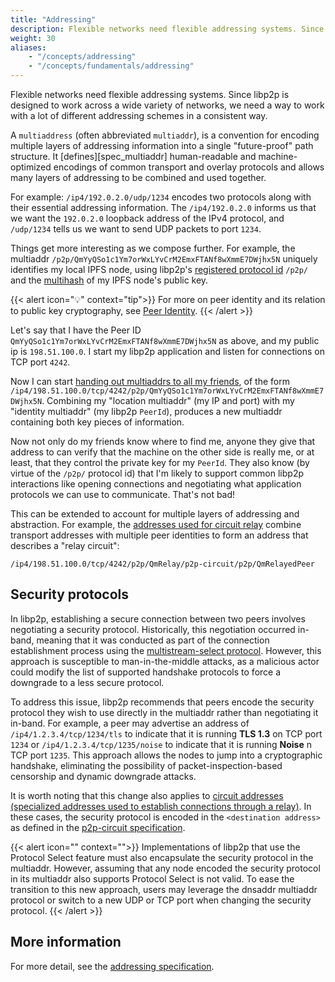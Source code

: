 ```yaml
---
title: "Addressing"
description: Flexible networks need flexible addressing systems. Since libp2p is designed to work across a wide variety of networks, we need a way to work with a lot of different addressing schemes in a consistent way.
weight: 30
aliases:
    - "/concepts/addressing"
    - "/concepts/fundamentals/addressing"
---
```


Flexible networks need flexible addressing systems. Since libp2p is designed to work across a wide variety of networks,
we need a way to work with a lot of different addressing schemes in a consistent way.

A `multiaddress` (often abbreviated `multiaddr`), is a convention for encoding multiple layers of addressing information into a
single "future-proof" path structure. It [defines][spec_multiaddr] human-readable and machine-optimized encodings of common transport
and overlay protocols and allows many layers of addressing to be combined and used together.

For example: `/ip4/192.0.2.0/udp/1234` encodes two protocols along with their essential addressing information. 
The `/ip4/192.0.2.0` informs us that we want the `192.0.2.0` loopback address of the IPv4 protocol, and `/udp/1234` tells us we 
want to send UDP packets to port `1234`.

Things get more interesting as we compose further. For example, the multiaddr `/p2p/QmYyQSo1c1Ym7orWxLYvCrM2EmxFTANf8wXmmE7DWjhx5N` uniquely
identifies my local IPFS node, using libp2p's [registered protocol id](https://github.com/multiformats/multiaddr/blob/master/protocols.csv)
`/p2p/` and the [multihash](/reference/glossary/#multihash) of my IPFS node's public key.

{{< alert icon="💡" context="tip">}}
For more on peer identity and its relation to public key cryptography, see [Peer Identity](../peers/#peer-id/).
{{< /alert >}}

Let's say that I have the Peer ID `QmYyQSo1c1Ym7orWxLYvCrM2EmxFTANf8wXmmE7DWjhx5N` 
as above, and my public ip is `198.51.100.0`. I start my libp2p application and listen 
for connections on TCP port `4242`.

Now I can start [handing out multiaddrs to all my friends](/concepts/peer-routing/), of the 
form `/ip4/198.51.100.0/tcp/4242/p2p/QmYyQSo1c1Ym7orWxLYvCrM2EmxFTANf8wXmmE7DWjhx5N`. 
Combining my "location multiaddr" (my IP and port) with my "identity multiaddr" 
(my libp2p `PeerId`), produces a new multiaddr containing both key pieces of information.

Now not only do my friends know where to find me, anyone they give that address to can verify that the machine on the other side is really me,
or at least, that they control the private key for my `PeerId`. They also know (by virtue of the `/p2p/` protocol id) that I'm likely to support
common libp2p interactions like opening connections and negotiating what application protocols we can use to communicate. That's not bad!

This can be extended to account for multiple layers of addressing and abstraction. For example, the
[addresses used for circuit relay](../nat/circuit-relay#relay-addresses) combine transport addresses with multiple peer identities to form
an address that describes a "relay circuit":

```shell
/ip4/198.51.100.0/tcp/4242/p2p/QmRelay/p2p-circuit/p2p/QmRelayedPeer
```

## Security protocols

In libp2p, establishing a secure connection between two peers involves negotiating a security protocol.
Historically, this negotiation occurred in-band, meaning that it was conducted as part of the connection establishment
process using the [multistream-select protocol](https://github.com/multiformats/multistream-select).
However, this approach is susceptible to man-in-the-middle attacks, as a malicious actor could modify the list of supported
handshake protocols to force a downgrade to a less secure protocol.

To address this issue, libp2p recommends that peers encode the security protocol they wish to use directly in the multiaddr
rather than negotiating it in-band. For example, a peer may advertise an address of `/ip4/1.2.3.4/tcp/1234/tls` to indicate
that it is running **TLS 1.3** on TCP port `1234` or `/ip4/1.2.3.4/tcp/1235/noise` to indicate that it is running **Noise**
n TCP port `1235`. This approach allows the nodes to jump into a cryptographic handshake, eliminating the possibility of
packet-inspection-based censorship and dynamic downgrade attacks.

It is worth noting that this change also applies to
[circuit addresses (specialized addresses used to establish connections through a relay)](../nat/circuit-relay##security-protocols).
In these cases, the security protocol is encoded in the `<destination address>` as defined in the
[p2p-circuit specification](https://github.com/libp2p/specs/blob/master/relay/circuit-v2.md).

{{< alert icon="" context="">}}
Implementations of libp2p that use the Protocol Select feature must also encapsulate the security protocol in the multiaddr.
However, assuming that any node encoded the security protocol in its multiaddr also supports Protocol Select is not valid.
To ease the transition to this new approach, users may leverage the dnsaddr multiaddr protocol or switch to a new UDP or TCP
port when changing the security protocol.
{{< /alert >}}

## More information

For more detail, see the [addressing specification](https://github.com/libp2p/specs/blob/master/addressing/README.md).
